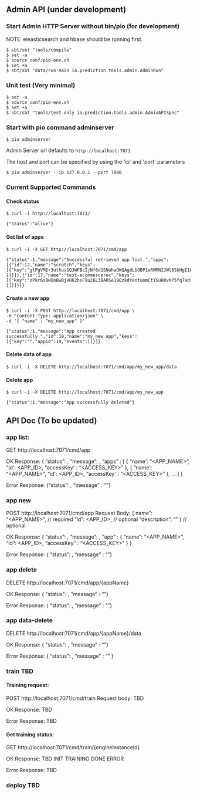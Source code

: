 ## Admin API (under development)

### Start Admin HTTP Server without bin/pio (for development)

NOTE: eleasticsearch and hbase should be running first.

```
$ sbt/sbt "tools/compile"
$ set -a
$ source conf/pio-env.sh
$ set +a
$ sbt/sbt "data/run-main io.prediction.tools.admin.AdminRun"
```

### Unit test (Very minimal)

```
$ set -a
$ source conf/pio-env.sh
$ set +a
$ sbt/sbt "tools/test-only io.prediction.tools.admin.AdminAPISpec"
```

### Start with pio command adminserver

```
$ pio adminserver
```

Admin Server url defaults to `http://localhost:7071`

The host and port can be specified by using the 'ip' and 'port' parameters

```
$ pio adminserver --ip 127.0.0.1 --port 7080
```

### Current Supported Commands

#### Check status

```
$ curl -i http://localhost:7071/

{"status":"alive"}
```

#### Get list of apps

```
$ curl -i -X GET http://localhost:7071/cmd/app

{"status":1,"message":"Successful retrieved app list.","apps":[{"id":12,"name":"scratch","keys":[{"key":"gtPgVMIr3uthus1QJWFBcIjNf6d1SNuhaOWQAgdLbOBP1eRWMNIJWl6SkHgI1OoN","appid":12,"events":[]}]},{"id":17,"name":"test-ecommercerec","keys":[{"key":"zPkr6sBwQoBwBjVHK2hsF9u26L38ARSe19QzkdYentuomCtYSuH0vXP5fq7advo4","appid":17,"events":[]}]}]}
```

#### Create a new app

```
$ curl -i -X POST http://localhost:7071/cmd/app \
-H "Content-Type: application/json" \
-d '{ "name" : "my_new_app" }'

{"status":1,"message":"App created successfully.","id":19,"name":"my_new_app","keys":[{"key":"","appid":19,"events":[]}]}
```

#### Delete data of app

```
$ curl -i -X DELETE http://localhost:7071/cmd/app/my_new_app/data
```

#### Delete app

```
$ curl -i -X DELETE http://localhost:7071/cmd/app/my_new_app

{"status":1,"message":"App successfully deleted"}
```


## API Doc (To be updated)

### app list:
GET http://localhost:7071/cmd/app

OK Response:
{
  “status”: <STATUS>,
  “message”: <MESSAGE>,
  “apps” : [
    { “name': “<APP_NAME>”,
      “id': <APP_ID>,
      “accessKey' : “<ACCESS_KEY>” },
    { “name': “<APP_NAME>”,
      “id': <APP_ID>,
      “accessKey' : “<ACCESS_KEY>” }, ... ]
}

Error Response:
{“status”: <STATUS>, “message” : “<MESSAGE>”}

### app new
POST http://localhost:7071/cmd/app
Request Body:
{ name”: “<APP_NAME>”, // required
  “id”: <APP_ID>, // optional
  “description”: “<DESCRIPTION>” } // optional

OK Response:
{ “status”: <STATUS>,
  “message”: <MESSAGE>,
  “app” : {
    “name”: “<APP_NAME>”,
    “id”: <APP_ID>,
    “accessKey” : “<ACCESS_KEY>” }
}

Error Response:
{ “status”: <STATUS>, “message” : “<MESSAGE>”}

### app delete
DELETE http://localhost:7071/cmd/app/{appName}

OK Response:
{ "status": <STATUS>, "message" : “<MESSAGE>”}

Error Response:
{ “status”: <STATUS>, “message” : “<MESSAGE>”}

### app data-delete
DELETE http://localhost:7071/cmd/app/{appName}/data

OK Response:
{ "status": <STATUS>, "message" : “<MESSAGE>”}

Error Response:
{ “status”: <STATUS>, “message” : “<MESSAGE>” }


### train TBD

#### Training request:
POST http://localhost:7071/cmd/train
Request body: TBD

OK Response: TBD

Error Response: TBD

#### Get training status:
GET http://localhost:7071/cmd/train/{engineInstanceId}

OK Response: TBD
INIT
TRAINING
DONE
ERROR

Error Response: TBD

### deploy TBD
